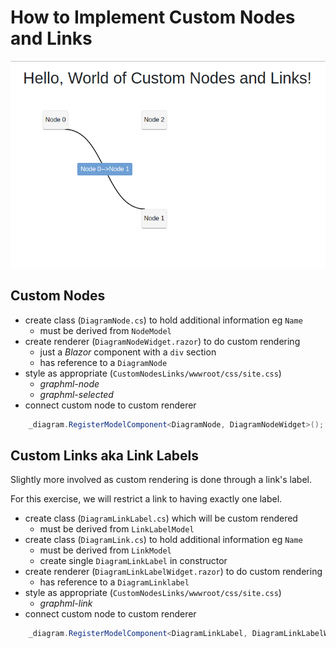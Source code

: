 # How to Implement Custom Nodes and Links

![custom-nodes-links](custom-nodes-links.png "custom-nodes-links")

## Custom Nodes

* create class (`DiagramNode.cs`) to hold additional information eg `Name`
    * must be derived from `NodeModel`
* create renderer (`DiagramNodeWidget.razor`) to do custom rendering
    * just a _Blazor_ component with a `div` section
    * has reference to a `DiagramNode`
* style as appropriate (`CustomNodesLinks/wwwroot/css/site.css`)
    * _graphml-node_
    * _graphml-selected_
* connect custom node to custom renderer

```csharp
    _diagram.RegisterModelComponent<DiagramNode, DiagramNodeWidget>();
```

## Custom Links aka Link Labels

Slightly more involved as custom rendering is done through a link's label.

For this exercise, we will restrict a link to having exactly one label.

* create class (`DiagramLinkLabel.cs`) which will be custom rendered
    * must be derived from `LinkLabelModel`
* create class (`DiagramLink.cs`) to hold additional information eg `Name`
    * must be derived from `LinkModel`
    * create single `DiagramLinkLabel` in constructor
* create renderer (`DiagramLinkLabelWidget.razor`) to do custom rendering
    * has reference to a `DiagramLinklabel`
* style as appropriate (`CustomNodesLinks/wwwroot/css/site.css`)
    * _graphml-link_
* connect custom node to custom renderer

```csharp
    _diagram.RegisterModelComponent<DiagramLinkLabel, DiagramLinkLabelWidget>();
```
